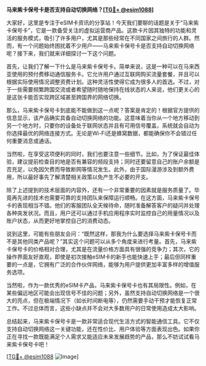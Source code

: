 **马来紫卡保号卡是否支持自动切换网络？[[TG💪+ @esim1088](https://t.me/s/esim1088)]**

大家好，这里是专注于eSIM卡资讯的分享站！今天我们要聊的话题是关于“马来紫卡保号卡”，它是一款备受关注的虚拟运营商产品。这款卡片因其独特的功能和灵活的服务模式，吸引了许多用户，尤其是那些经常在不同国家之间旅行的人群。然而，有一个问题始终困扰着不少用户——马来紫卡保号卡是否支持自动切换网络呢？接下来，我们就来详细探讨一下这个问题。

首先，让我们了解一下什么是马来紫卡保号卡。简单来说，这是一种可以在马来西亚使用的预付费移动通信服务卡。它允许用户通过互联网购买流量套餐，并且可以根据实际使用情况调整资费计划。这种灵活性使得它成为很多人的首选。不过，对于一些需要频繁跨国交流或者希望随时随地保持在线状态的人来说，他们更关心的是这张卡能否实现跨区域甚至跨国界的网络切换。

那么，马来紫卡保号卡到底能不能做到这一点呢？答案是肯定的！根据官方提供的信息显示，该产品确实具备自动切换网络的功能。这意味着当你从一个地方移动到另一个地方时，只要你的设备处于联网状态并且有可用信号覆盖，系统就会自动为你选择最优的网络连接方式。无论是Wi-Fi还是蜂窝数据，都能确保你不会错过任何重要消息或通话。

当然啦，在享受这项便利的同时，我们也要注意一些细节。比如，为了保证最佳体验，建议提前检查目的地是否有兼容的频段支持；同时还要留意自己的账户余额是否充足，以免因欠费而导致断网等情况发生。此外，由于国际漫游涉及到额外费用，所以最好事先了解清楚相关政策以免产生不必要的开支。

除了上述提到的技术层面的内容外，还有一个非常重要的因素就是服务质量了。毕竟再先进的技术也需要可靠的支持团队来保障运行顺畅。在这方面，马来紫卡保号卡的表现相当不错。他们的客服团队全天候待命，随时准备解答客户的疑问并处理各种突发状况。而且，用户还可以通过手机应用程序实时监控自己的用量情况以及账户状态，从而更好地掌控自己的消费动态。

说到这里，可能有些朋友会问：“既然这样，那我为什么要选择马来紫卡保号卡而不是其他同类产品呢？”其实这个问题可以从多个角度来进行考量。首先，马来紫卡保号卡的价格相对合理，尤其是在流量价格方面具有很强的竞争力；其次，它的操作界面友好直观，即使是初次接触eSIM卡的新手也能快速上手；最后但同样重要的一点是，它拥有广泛的合作伙伴网络，能够为用户提供更加丰富多样的增值服务选项。

当然啦，作为一款优秀的eSIM卡产品，马来紫卡保号卡也有其局限性。例如，在某些偏远地区可能会出现信号不佳的问题；另外，虽然支持自动切换网络是一个很大的亮点，但在极端情况下（如长时间断电等），仍然需要手动干预才能恢复正常工作。不过总体而言，这些小缺点并不会对大多数用户的日常使用造成太大影响。

总结起来，马来紫卡保号卡是一款非常适合现代生活方式的智能通信工具。它不仅支持自动切换网络这一关键功能，还在性价比、用户体验等方面表现出色。如果你正在寻找一款既能满足个人需求又能适应未来发展趋势的产品，那么不妨试试看马来紫卡保号卡吧！

[[TG💪+ @esim1088](https://t.me/s/esim1088) ![Image](https://i.postimg.cc/4NQfJmqS/Snipaste-2025-05-13-00-14-12.png)]